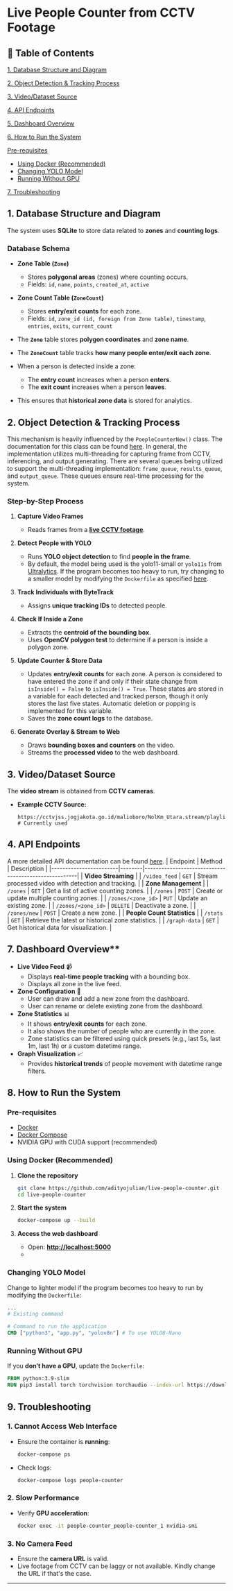 # Live People Counter from CCTV Footage

## 📌 Table of Contents
[1. Database Structure and Diagram](#1-database-structure-and-diagram)

[2. Object Detection & Tracking Process](#2-object-detection--tracking-process)

[3. Video/Dataset Source](#3-videodataset-source)

[4. API Endpoints](#4-api-endpoints)

[5. Dashboard Overview](#5-dashboard-overview)

[6. How to Run the System](#6-how-to-run-the-system)

[Pre-requisites](#pre-requisites)
   - [Using Docker (Recommended)](#using-docker-recommended)
   - [Changing YOLO Model](#changing-yolo-model)
   - [Running Without GPU](#running-without-gpu)
   
[7. Troubleshooting](#7-troubleshooting)
 
## 1. Database Structure and Diagram

The system uses **SQLite** to store data related to **zones** and **counting logs**.

### Database Schema

-   **Zone Table (`Zone`)**
    -   Stores **polygonal areas** (zones) where counting occurs.
    -   Fields: `id`, `name`, `points`, `created_at`, `active`
-   **Zone Count Table (`ZoneCount`)**
    -   Stores **entry/exit counts** for each zone.
    -   Fields: `id`, `zone_id (id, foreign from Zone table)`, `timestamp`, `entries`, `exits`, `current_count`


-   The **`Zone`** table stores **polygon coordinates** and **zone name**.
-   The **`ZoneCount`** table tracks **how many people enter/exit each zone**.
-   When a person is detected inside a zone:
    -   The **entry count** increases when a person **enters**.
    -   The **exit count** increases when a person **leaves**.
-   This ensures that **historical zone data** is stored for analytics.

## 2. Object Detection & Tracking Process
This mechanism is heavily influenced by the `PoepleCounterNew()` class. The documentation for this class can be found [here](https://github.com/adityojulian/live-people-counter/tree/main/modules). In general, the implementation utilizes multi-threading for capturing frame from CCTV, inferencing, and output generating. There are several queues being utilized to support the multi-threading implementation: `frame_queue`, `results_queue`, and `output_queue`. These queues ensure real-time processing for the system. 
### **Step-by-Step Process**

1.  **Capture Video Frames**
    -   Reads frames from a [**live CCTV footage**](https://cctvjss.jogjakota.go.id/malioboro/NolKm_Utara.stream/playlist.m3u8).
2.  **Detect People with YOLO**
    
    -  Runs **YOLO object detection** to find **people in the frame**.
    - By default, the model being used is the yolo11-small or `yolo11s` from [Ultralytics](https://docs.ultralytics.com/models/yolo11/). If the program becomes too heavy to run, try changing to a smaller model by modifying the `Dockerfile` as specified [here](#changing-yolo-model).
3.  **Track Individuals with ByteTrack**
    -   Assigns **unique tracking IDs** to detected people.
4.  **Check If Inside a Zone**
    -   Extracts the **centroid of the bounding box**.
    -   Uses **OpenCV polygon test** to determine if a person is inside a polygon zone.
5.  **Update Counter & Store Data**
    -   Updates **entry/exit counts** for each zone. A person is considered to have entered the zone if and only if their state change from `isInside() = False` to `isInside() = True`. These states are stored in a variable for each detected and tracked person, though it only stores the last five states. Automatic deletion or popping is implemented for this variable.
    -   Saves the **zone count logs** to the database.
6.  **Generate Overlay & Stream to Web**
    
    -   Draws **bounding boxes and counters** on the video.
    -   Streams the **processed video** to the web dashboard.

## 3. Video/Dataset Source

The **video stream** is obtained from **CCTV cameras**.

-   **Example CCTV Source:**
    
    ```plaintext
    https://cctvjss.jogjakota.go.id/malioboro/NolKm_Utara.stream/playlist.m3u8 # Currently used
    ```

## 4. API Endpoints
A more detailed  API documentation can be found [here](./API_README.md).
| Endpoint | Method | Description | 
|------------------------|--------|------------------------------------------------------| 
| **Video Streaming** | 
 |  `/video_feed` | `GET` | Stream processed video with detection and tracking. |
| **Zone Management** |
 | `/zones` | `GET` | Get a list of active counting zones. | 
 | `/zones` | `POST` | Create or update multiple counting zones. |
 | `/zones/<zone_id>` | `PUT` | Update an existing zone. | 
 | `/zones/<zone_id>` | `DELETE` | Deactivate a zone. | | `/zones/new` | `POST` | Create a new zone. |
 | **People Count Statistics** |
 | `/stats` | `GET` | Retrieve the latest or historical zone statistics. |
 | `/graph-data` | `GET` | Get historical data for visualization. |

## 7. Dashboard Overview**

-   **Live Video Feed** 📹
    - Displays **real-time people tracking** with a bounding box.
    - Displays all zone in the live feed.
- **Zone Configuration** 🔳
	- User can draw and add a new zone from the dashboard.
	- User can rename or delete existing zone from the dashboard.
-   **Zone Statistics** 📊
    - It shows **entry/exit counts** for each zone.
    - It also shows the number of people who are currently in the zone.
    - Zone statistics can be filtered using quick presets (e.g., last 5s, last 1m, last 1h) or a custom datetime range.
-   **Graph Visualization** 📈
    -   Provides **historical trends** of people movement with datetime range filters.

## 8. How to Run the System
### Pre-requisites
-  [Docker](https://docs.docker.com/get-docker/)
-  [Docker Compose](https://docs.docker.com/compose/install/)
- NVIDIA GPU with CUDA support (recommended)


### **Using Docker (Recommended)**

1.  **Clone the repository**
    
    ```bash
    git clone https://github.com/adityojulian/live-people-counter.git
    cd live-people-counter
    ```
    
2.  **Start the system**
    
    ```bash
    docker-compose up --build
    ```
    
3.  **Access the web dashboard**
    
    -   Open: **[http://localhost:5000](http://localhost:5000/)**
    - 
### **Changing YOLO Model**

Change to lighter model if the program becomes too heavy to run by modifying the `Dockerfile`:
```Dockerfile
...
# Existing command

# Command to run the application
CMD ["python3", "app.py", "yolov8n"] # To use YOLO8-Nano
``` 

### **Running Without GPU**

If you **don’t have a GPU**, update the `Dockerfile`:

```Dockerfile
FROM python:3.9-slim
RUN pip3 install torch torchvision torchaudio --index-url https://download.pytorch.org/whl/cpu
```

## **9. Troubleshooting**

### **1. Cannot Access Web Interface**
-   Ensure the container is **running**:
    
    ```bash
    docker-compose ps
    ```
    
-   Check logs:
    ```bash
    docker-compose logs people-counter
    ```
    

### **2. Slow Performance**
-   Verify **GPU acceleration**:
    ```bash
    docker exec -it people-counter_people-counter_1 nvidia-smi
    ```
    

### **3. No Camera Feed**
-   Ensure the **camera URL** is valid.
- Live footage from CCTV can be laggy or not available. Kindly change the URL if that's the case.
----------